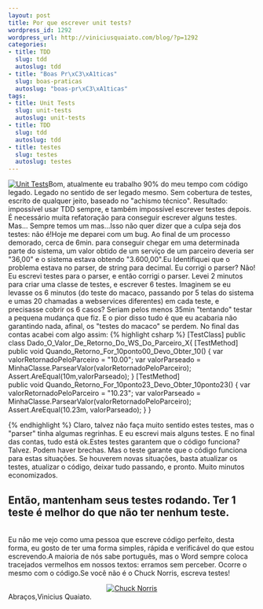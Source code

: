 ```yaml
--- 
layout: post
title: Por que escrever unit tests?
wordpress_id: 1292
wordpress_url: http://viniciusquaiato.com/blog/?p=1292
categories: 
- title: TDD
  slug: tdd
  autoslug: tdd
- title: "Boas Pr\xC3\xA1ticas"
  slug: boas-praticas
  autoslug: "boas-pr\xC3\xA1ticas"
tags: 
- title: Unit Tests
  slug: unit-tests
  autoslug: unit-tests
- title: TDD
  slug: tdd
  autoslug: tdd
- title: testes
  slug: testes
  autoslug: testes
---
```

[![](http://viniciusquaiato.com/blog/wp-content/uploads/2010/07/macaco-reveillon-150x150.jpg "Unit Tests")](http://viniciusquaiato.com/blog/wp-content/uploads/2010/07/macaco-reveillon.jpg)Bom, atualmente eu trabalho 90% do meu tempo com código legado. Legado no sentido de ser legado mesmo. Sem cobertura de testes, escrito de qualquer jeito, baseado no "achismo técnico". Resultado: impossível usar TDD sempre, e também impossível escrever testes depois. É necessário muita refatoração para conseguir escrever alguns testes. Mas... Sempre temos um mas...Isso não quer dizer que a culpa seja dos testes: não é!Hoje me deparei com um bug. Ao final de um processo demorado, cerca de 6min. para conseguir chegar em uma determinada parte do sistema, um valor obtido de um serviço de um parceiro deveria ser "36,00" e o sistema estava obtendo "3.600,00".Eu Identifiquei que o problema estava no parser, de string para decimal. Eu corrigi o parser? Não! Eu escrevi testes para o parser, e então corrigi o parser. Levei 2 minutos para criar uma classe de testes, e escrever 6 testes. Imaginem se eu levasse os 6 minutos (do teste do macaco, passando por 5 telas do sistema e umas 20 chamadas a webservices diferentes) em cada teste, e precisasse cobrir os 6 casos? Seriam pelos menos 35min "tentando" testar a pequena mudança que fiz. E o pior disso tudo é que eu acabaria não garantindo nada, afinal, os "testes do macaco" se perdem. No final das contas acabei com algo assim:
{% highlight csharp %}
[TestClass]
public class Dado_O_Valor_De_Retorno_Do_WS_Do_Parceiro_X{    [TestMethod]    
public void Quando_Retorno_For_10ponto00_Devo_Obter_10()    {
var valorRetornadoPeloParceiro = "10.00";
var valorParseado = MinhaClasse.ParsearValor(valorRetornadoPeloParceiro);
    Assert.AreEqual(10m,valorParseado);
    }
    [TestMethod]    
public void Quando_Retorno_For_10ponto23_Devo_Obter_10ponto23()    {
var valorRetornadoPeloParceiro = "10.23";
var valorParseado = MinhaClasse.ParsearValor(valorRetornadoPeloParceiro);
    Assert.AreEqual(10.23m, valorParseado);
    }
}

{% endhighlight %}
Claro, talvez não faça muito sentido estes testes, mas o "parser" tinha algumas regrinhas. E eu escrevi mais alguns testes. E no final das contas, tudo está ok.Estes testes garantem que o código funciona? Talvez. Podem haver brechas. Mas o teste garante que o código funciona para estas situações. Se houverem novas situações, basta atualizar os testes, atualizar o código, deixar tudo passando, e pronto. Muito minutos economizados.

## Então, mantenham seus testes rodando. Ter 1 teste é melhor do que não ter nenhum teste.
<br />Eu não me vejo como uma pessoa que escreve código perfeito, desta forma, eu gosto de ter uma forma simples, rápida e verificável do que estou escrevendo.A maioria de nós sabe português, mas o Word sempre coloca tracejados vermelhos em nossos textos: erramos sem perceber. Ocorre o mesmo com o código.Se você não é o Chuck Norris, escreva testes!<div align="center">[![Chuck Norris](http://viniciusquaiato.com/blog/wp-content/uploads/2010/07/ChuckNorrisApproved-150x150.png "Chuck Norris")](http://viniciusquaiato.com/blog/wp-content/uploads/2010/07/ChuckNorrisApproved.png)</div>
Abraços,Vinicius Quaiato.
